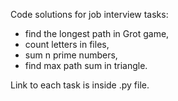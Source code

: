 
Code solutions for job interview tasks:
- find the longest path in Grot game,
- count letters in files,
- sum n prime numbers,
- find max path sum in triangle.

Link to each task is inside .py file.
